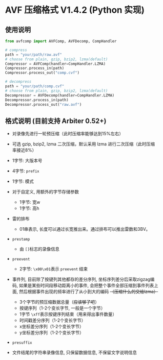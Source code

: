 # AVF 压缩格式 V1.4.2 (Python 实现)

## 使用说明

```python
from avfcomp import AVFComp, AVFDecomp, CompHandler

# compress
path = "your/path/raw.avf"
# choose from plain, gzip, bzip2, lzma(default)
Compressor = AVFComp(handler=CompHandler.LZMA)
Compressor.process_in(path)
Compressor.process_out("comp.cvf")

# decompress
path = "your/path/comp.cvf"
# choose from plain, gzip, bzip2, lzma(default)
Decompressor = AVFDecomp(handler=CompHandler.LZMA)
Decompressor.process_in(path)
Decompressor.process_out("raw.avf")
```

## 格式说明 (目前支持 Arbiter 0.52+)

- 对录像先进行一轮预压缩（此时压缩率能够达到15%左右）
- 可选 gzip, bzip2, lzma 二次压缩，默认采用 lzma 进行二次压缩（此时压缩率接近8%）
- 1字节: 大版本号
- 4字节: `prefix`
- 1字节: 模式
- 对于自定义, 用额外的字节存储参数

  - 1字节: 宽w
  - 1字节: 高h
- 雷的排布

  - 01串表示, 长度可以通过长宽推出来。通过排布可以推出雷数和3BV。
- `prestamp`

  - 由 `[]`标志的录像信息
- `preevent`

  - 2字节: `\x00\x01`表示 `preevent` 结束
- 事件列, 目前除了按键列其他都存的差分序列, 坐标序列差分后采取zigzag编码, 如果是某些时间段移动距离小的事件, 会把整个事件全部压缩到事件列表上面, 然后根据事件出现的频率进行了从小到大的编码 ~~（压缩什么的交给lzma）~~

  - 3个字节的预压缩数据总量（~~应该够了吧~~）
  - 按键序列（1-2个变长字节, 一般是一个字节）
  - 1字节 `\xff`表示按键序列结束（用来得出事件数量）
  - 时间戳差分序列（1-2个变长字节）
  - x坐标差分序列（1-2个变长字节）
  - y坐标差分序列（1-2个变长字节）
- `presuffix`
- 文件结尾的字符串录像信息, 只保留数据信息, 不保留文字说明信息
